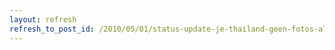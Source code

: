 ```yaml
---
layout: refresh
refresh_to_post_id: /2010/05/01/status-update-je-thailand-geen-fotos-alleen-lettertjes
---
```

